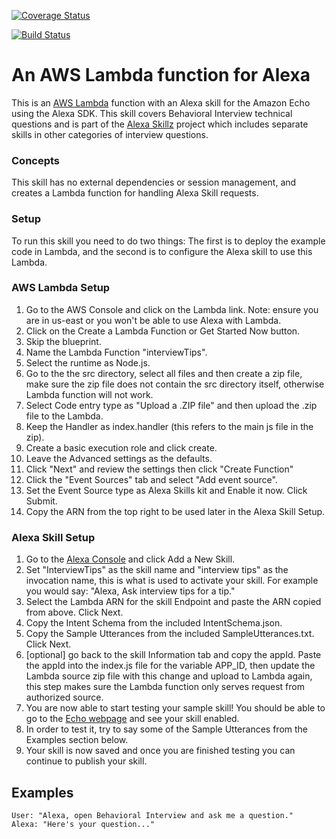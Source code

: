 [![Coverage Status](https://coveralls.io/repos/github/alexa-skillz/behavioral-interview/badge.svg?branch=staging)](https://coveralls.io/github/alexa-skillz/behavioral-interview?branch=staging)

[![Build Status](https://travis-ci.org/alexa-skillz/behavioral-interview.svg?branch=staging)](https://travis-ci.org/alexa-skillz/behavioral-interview)

# An AWS Lambda function for Alexa

This is an <a href="http://aws.amazon.com/lambda">AWS Lambda</a> function with an Alexa skill for the Amazon Echo using the Alexa SDK. This skill covers Behavioral Interview technical questions and is part of the <a href="https://github.com/alexa-skillz">Alexa Skillz</a> project which includes separate skills in other categories of interview questions.

### Concepts

This skill has no external dependencies or session management, and creates a Lambda function for handling Alexa Skill requests.

### Setup

To run this skill you need to do two things: The first is to deploy the example code in Lambda, and the second is to configure the Alexa skill to use this Lambda.

### AWS Lambda Setup
1. Go to the AWS Console and click on the Lambda link. Note: ensure you are in us-east or you won't be able to use Alexa with Lambda.
2. Click on the Create a Lambda Function or Get Started Now button.
3. Skip the blueprint.
4. Name the Lambda Function "interviewTips".
5. Select the runtime as Node.js.
6. Go to the the src directory, select all files and then create a zip file, make sure the zip file does not contain the src directory itself, otherwise Lambda function will not work.
7. Select Code entry type as "Upload a .ZIP file" and then upload the .zip file to the Lambda.
8. Keep the Handler as index.handler (this refers to the main js file in the zip).
9. Create a basic execution role and click create.
10. Leave the Advanced settings as the defaults.
11. Click "Next" and review the settings then click "Create Function"
12. Click the "Event Sources" tab and select "Add event source".
13. Set the Event Source type as Alexa Skills kit and Enable it now. Click Submit.
14. Copy the ARN from the top right to be used later in the Alexa Skill Setup.

### Alexa Skill Setup
1. Go to the [Alexa Console](https://developer.amazon.com/edw/home.html) and click Add a New Skill.
2. Set "InterviewTips" as the skill name and "interview tips" as the invocation name, this is what is used to activate your skill. For example you would say: "Alexa, Ask interview tips for a tip."
3. Select the Lambda ARN for the skill Endpoint and paste the ARN copied from above. Click Next.
4. Copy the Intent Schema from the included IntentSchema.json.
5. Copy the Sample Utterances from the included SampleUtterances.txt. Click Next.
6. [optional] go back to the skill Information tab and copy the appId. Paste the appId into the index.js file for the variable APP_ID,
   then update the Lambda source zip file with this change and upload to Lambda again, this step makes sure the Lambda function only serves request from authorized source.
7. You are now able to start testing your sample skill! You should be able to go to the [Echo webpage](http://echo.amazon.com/#skills) and see your skill enabled.
8. In order to test it, try to say some of the Sample Utterances from the Examples section below.
9. Your skill is now saved and once you are finished testing you can continue to publish your skill.

## Examples
    User: "Alexa, open Behavioral Interview and ask me a question."
    Alexa: "Here's your question..."
